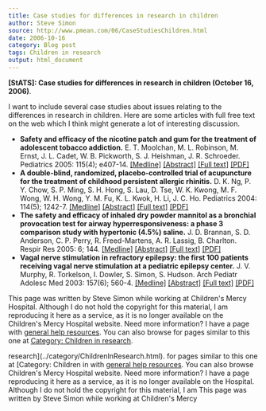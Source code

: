 ```yaml
---
title: Case studies for differences in research in children
author: Steve Simon
source: http://www.pmean.com/06/CaseStudiesChildren.html
date: 2006-10-16
category: Blog post
tags: Children in research
output: html_document
---
```

**[StATS]: Case studies for differences in research
in children (October 16, 2006)**.

I want to include several case studies about issues relating to the
differences in research in children. Here are some articles with full
free text on the web which I think might generate a lot of interesting
discussion.

-   **Safety and efficacy of the nicotine patch and gum for the
    treatment of adolescent tobacco addiction.** E. T. Moolchan, M. L.
    Robinson, M. Ernst, J. L. Cadet, W. B. Pickworth, S. J. Heishman, J.
    R. Schroeder. Pediatrics 2005: 115(4); e407-14.
    [\[Medline\]](http://www.ncbi.nlm.nih.gov/entrez/query.fcgi?cmd=Retrieve&db=PubMed&list_uids=15805342&dopt=Abstract)
    [\[Abstract\]](http://pediatrics.aappublications.org/cgi/content/abstract/115/4/e407)
    [\[Full
    text\]](http://pediatrics.aappublications.org/cgi/content/full/115/4/e407)
    [\[PDF\]](http://pediatrics.aappublications.org/cgi/reprint/115/4/e407.pdf)
-   **A double-blind, randomized, placebo-controlled trial of
    acupuncture for the treatment of childhood persistent allergic
    rhinitis.** D. K. Ng, P. Y. Chow, S. P. Ming, S. H. Hong, S. Lau, D.
    Tse, W. K. Kwong, M. F. Wong, W. H. Wong, Y. M. Fu, K. L. Kwok, H.
    Li, J. C. Ho. Pediatrics 2004: 114(5); 1242-7.
    [\[Medline\]](http://www.ncbi.nlm.nih.gov/entrez/query.fcgi?cmd=Retrieve&db=PubMed&list_uids=15520102&dopt=Abstract)
    [\[Abstract\]](http://pediatrics.aappublications.org/cgi/content/abstract/114/5/1242)
    [\[Full
    text\]](http://pediatrics.aappublications.org/cgi/content/full/114/5/1242)
    [\[PDF\]](http://pediatrics.aappublications.org/cgi/reprint/114/5/1242.pdf)
-   **The safety and efficacy of inhaled dry powder mannitol as a
    bronchial provocation test for airway hyperresponsiveness: a phase 3
    comparison study with hypertonic (4.5%) saline.** J. D. Brannan, S.
    D. Anderson, C. P. Perry, R. Freed-Martens, A. R. Lassig, B.
    Charlton. Respir Res 2005: 6; 144.
    [\[Medline\]](http://www.ncbi.nlm.nih.gov/entrez/query.fcgi?cmd=Retrieve&db=PubMed&list_uids=16336673&dopt=Abstract)
    [\[Abstract\]](http://respiratory-research.com/content/6/1/144/abstract)
    [\[Full text\]](http://respiratory-research.com/content/6/1/144)
    [\[PDF\]](http://respiratory-research.com/content/pdf/1465-9921-6-144.pdf)
-   **Vagal nerve stimulation in refractory epilepsy: the first 100
    patients receiving vagal nerve stimulation at a pediatric epilepsy
    center.** J. V. Murphy, R. Torkelson, I. Dowler, S. Simon, S.
    Hudson. Arch Pediatr Adolesc Med 2003: 157(6); 560-4.
    [\[Medline\]](http://www.ncbi.nlm.nih.gov/entrez/query.fcgi?cmd=Retrieve&db=PubMed&list_uids=12796236&dopt=Abstract)
    [\[Abstract\]](http://archpedi.ama-assn.org/cgi/content/abstract/157/6/560?etoc)
    [\[Full
    text\]](http://archpedi.ama-assn.org/cgi/content/full/157/6/560)
    [\[PDF\]](http://archpedi.ama-assn.org/cgi/reprint/157/6/560.pdf)

This page was written by Steve Simon while working at Children\'s Mercy
Hospital. Although I do not hold the copyright for this material, I am
reproducing it here as a service, as it is no longer available on the
Children\'s Mercy Hospital website. Need more information? I have a page
with [general help resources](../GeneralHelp.html). You can also browse
for pages similar to this one at [Category: Children in
research](../category/ChildrenInResearch.html).
<!---More--->
research](../category/ChildrenInResearch.html).
for pages similar to this one at [Category: Children in
with [general help resources](../GeneralHelp.html). You can also browse
Children\'s Mercy Hospital website. Need more information? I have a page
reproducing it here as a service, as it is no longer available on the
Hospital. Although I do not hold the copyright for this material, I am
This page was written by Steve Simon while working at Children\'s Mercy

<!---Do not use
**[StATS]: Case studies for differences in research
This page was written by Steve Simon while working at Children\'s Mercy
Hospital. Although I do not hold the copyright for this material, I am
reproducing it here as a service, as it is no longer available on the
Children\'s Mercy Hospital website. Need more information? I have a page
with [general help resources](../GeneralHelp.html). You can also browse
for pages similar to this one at [Category: Children in
research](../category/ChildrenInResearch.html).
--->

